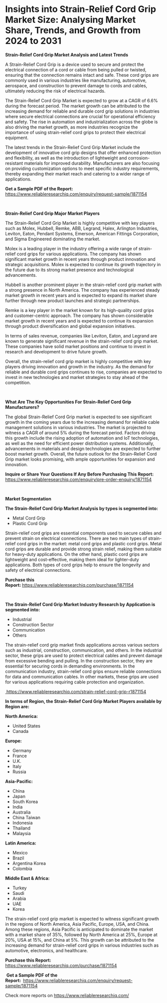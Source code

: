 <p><h1>Insights into Strain-Relief Cord Grip Market Size: Analysing Market Share, Trends, and Growth from 2024 to 2031</h1></p><p><strong>Strain-Relief Cord Grip Market Analysis and Latest Trends</strong></p>
<p><p>A Strain-Relief Cord Grip is a device used to secure and protect the electrical connection of a cord or cable from being pulled or twisted, ensuring that the connection remains intact and safe. These cord grips are commonly used in various industries like manufacturing, automotive, aerospace, and construction to prevent damage to cords and cables, ultimately reducing the risk of electrical hazards.</p><p>The Strain-Relief Cord Grip Market is expected to grow at a CAGR of 6.6% during the forecast period. The market growth can be attributed to the increasing demand for reliable and durable cord grip solutions in industries where secure electrical connections are crucial for operational efficiency and safety. The rise in automation and industrialization across the globe is also driving the market growth, as more industries recognize the importance of using strain-relief cord grips to protect their electrical equipment.</p><p>The latest trends in the Strain-Relief Cord Grip Market include the development of innovative cord grip designs that offer enhanced protection and flexibility, as well as the introduction of lightweight and corrosion-resistant materials for improved durability. Manufacturers are also focusing on providing customization options to meet specific industry requirements, thereby expanding their market reach and catering to a wider range of applications.</p></p>
<p><strong>Get a Sample PDF of the Report:&nbsp;</strong> <a href="https://www.reliableresearchiq.com/enquiry/request-sample/1871154">https://www.reliableresearchiq.com/enquiry/request-sample/1871154</a></p>
<p>&nbsp;</p>
<p><strong>Strain-Relief Cord Grip Major Market Players</strong></p>
<p><p>The Strain-Relief Cord Grip Market is highly competitive with key players such as Molex, Hubbell, Remke, ABB, Legrand, Halex, Arlington Industries, Leviton, Eaton, Pendant Systems, Emerson, American Fittings Corporation, and Sigma Engineered dominating the market.</p><p>Molex is a leading player in the industry offering a wide range of strain-relief cord grips for various applications. The company has shown significant market growth in recent years through product innovation and strategic acquisitions. Molex is expected to continue its growth trajectory in the future due to its strong market presence and technological advancements.</p><p>Hubbell is another prominent player in the strain-relief cord grip market with a strong presence in North America. The company has experienced steady market growth in recent years and is expected to expand its market share further through new product launches and strategic partnerships.</p><p>Remke is a key player in the market known for its high-quality cord grips and customer-centric approach. The company has shown considerable market growth in recent years and is expected to continue its expansion through product diversification and global expansion initiatives.</p><p>In terms of sales revenue, companies like Leviton, Eaton, and Legrand are known to generate significant revenue in the strain-relief cord grip market. These companies have solid market positions and continue to invest in research and development to drive future growth.</p><p>Overall, the strain-relief cord grip market is highly competitive with key players driving innovation and growth in the industry. As the demand for reliable and durable cord grips continues to rise, companies are expected to invest in new technologies and market strategies to stay ahead of the competition.</p></p>
<p>&nbsp;</p>
<p><strong>What Are The Key Opportunities For Strain-Relief Cord Grip Manufacturers?</strong></p>
<p><p>The global Strain-Relief Cord Grip market is expected to see significant growth in the coming years due to the increasing demand for reliable cable management solutions in various industries. The market is projected to witness a CAGR of around 5% during the forecast period. Factors driving this growth include the rising adoption of automation and IoT technologies, as well as the need for efficient power distribution systems. Additionally, advancements in materials and design technologies are expected to further boost market growth. Overall, the future outlook for the Strain-Relief Cord Grip market looks promising, with ample opportunities for expansion and innovation.</p></p>
<p><strong>Inquire or Share Your Questions If Any Before Purchasing This Report:</strong> <a href="https://www.reliableresearchiq.com/enquiry/pre-order-enquiry/1871154">https://www.reliableresearchiq.com/enquiry/pre-order-enquiry/1871154</a></p>
<p>&nbsp;</p>
<p><strong>Market Segmentation</strong></p>
<p><strong>The Strain-Relief Cord Grip Market Analysis by types is segmented into:</strong></p>
<p><ul><li>Metal Cord Grip</li><li>Plastic Cord Grip</li></ul></p>
<p><p>Strain-relief cord grips are essential components used to secure cables and prevent strain on electrical connections. There are two main types of strain-relief cord grips in the market: metal cord grips and plastic cord grips. Metal cord grips are durable and provide strong strain relief, making them suitable for heavy-duty applications. On the other hand, plastic cord grips are lightweight and cost-effective, making them ideal for lighter-duty applications. Both types of cord grips help to ensure the longevity and safety of electrical connections.</p></p>
<p><strong>Purchase this Report:&nbsp;</strong><a href="https://www.reliableresearchiq.com/purchase/1871154">https://www.reliableresearchiq.com/purchase/1871154</a></p>
<p>&nbsp;</p>
<p><strong>The Strain-Relief Cord Grip Market Industry Research by Application is segmented into:</strong></p>
<p><ul><li>Industrial</li><li>Construction Sector</li><li>Communication</li><li>Others</li></ul></p>
<p><p>The strain-relief cord grip market finds applications across various sectors such as industrial, construction, communication, and others. In the industrial sector, these grips are used to protect electrical cables and prevent damage from excessive bending and pulling. In the construction sector, they are essential for securing cords in demanding environments. In the communication industry, strain-relief cord grips ensure reliable connections for data and communication cables. In other markets, these grips are used for various applications requiring cable protection and organization.</p></p>
<p><a href="https://www.reliableresearchiq.com/strain-relief-cord-grip-r1871154">&nbsp;https://www.reliableresearchiq.com/strain-relief-cord-grip-r1871154</a></p>
<p><strong>In terms of Region, the Strain-Relief Cord Grip Market Players available by Region are:</strong></p>
<p>
    <p> <strong> North America: </strong>
        <ul>
            <li>United States</li>
            <li>Canada</li>
        </ul>
        </p> 
    <p> <strong> Europe: </strong>
        <ul>
            <li>Germany</li>
            <li>France</li>
            <li>U.K.</li>
            <li>Italy</li>
            <li>Russia</li>
        </ul>
        </p> 
    <p> <strong> Asia-Pacific: </strong>
        <ul>
            <li>China</li>
            <li>Japan</li>
            <li>South Korea</li>
            <li>India</li>
            <li>Australia</li>
            <li>China Taiwan</li>
            <li>Indonesia</li>
            <li>Thailand</li>
            <li>Malaysia</li>
        </ul>
        </p> 
    <p> <strong> Latin America: </strong>
        <ul>
            <li>Mexico</li>
            <li>Brazil</li>
            <li>Argentina Korea</li>
            <li>Colombia</li>
        </ul>
        </p> 
    <p> <strong> Middle East & Africa: </strong>
        <ul>
            <li>Turkey</li>
            <li>Saudi</li>
            <li>Arabia</li>
            <li>UAE</li>
            <li>Korea</li>
        </ul>
    </p>
    </p>
<p><p>The strain-relief cord grip market is expected to witness significant growth in the regions of North America, Asia Pacific, Europe, USA, and China. Among these regions, Asia Pacific is anticipated to dominate the market with a market share of 35%, followed by North America at 25%, Europe at 20%, USA at 15%, and China at 5%. This growth can be attributed to the increasing demand for strain-relief cord grips in various industries such as automotive, electronics, and healthcare.</p></p>
<p><strong>Purchase this Report: </strong><a href="https://www.reliableresearchiq.com/purchase/1871154">https://www.reliableresearchiq.com/purchase/1871154</a></p>
<p>&nbsp;<strong>Get a Sample PDF of the Report:&nbsp;&nbsp;</strong><a href="https://www.reliableresearchiq.com/enquiry/request-sample/1871154">https://www.reliableresearchiq.com/enquiry/request-sample/1871154</a></p>
<p><strong></strong></p>
<p>Check more reports on <a href="https://www.reliableresearchiq.com/">https://www.reliableresearchiq.com/</a></p>